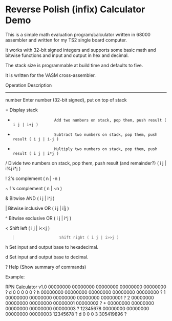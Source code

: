 Reverse Polish (infix) Calculator Demo
======================================

This is a simple math evaluation program/calculator written in 68000
assembler and written for my TS2 single board computer.

It works with 32-bit signed integers and supports some basic math and
bitwise functions and input and output in hex and decimal.

The stack size is programmable at build time and defaults to five.

It is written for the VASM cross-assembler.

Operation               Description
---------               ------------

number <Enter>          Enter number (32-bit signed), put on top of stack

=                       Display stack

+                       Add two numbers on stack, pop them, push result ( i j | i+j )

-                       Subtract two numbers on stack, pop them, push result ( i j | i-j )

*                       Multiply two numbers on stack, pop them, push result ( i j | i*j )

/                       Divide two numbers on stack, pop them, push result (and remainder?)  ( i j | i%j i*j )

!                       2's complement ( n | -n )

~                       1's complement ( n | ~n )

&                       Bitwise AND ( i j | i^j )

|                       Bitwise inclusive OR ( i j | i|j )

^                       Bitwise exclusive OR ( i j | i^j )

<                       Shift left ( i j | i<<j )

>                       Shift right ( i j | i>>j )

h                       Set input and output base to hexadecimal.

d                       Set input and output base to decimal.

?                       Help (Show summary of commands)

Example:

RPN Calculator v1.0
00000000
00000000
00000000
00000000
00000000
? d
0
0
0
0
0
? h
00000000
00000000
00000000
00000000
00000000
? 1
00000000
00000000
00000000
00000000
00000001
? 2
00000000
00000000
00000000
00000001
00000002
? +
00000000
00000000
00000000
00000000
00000003
? 12345678
00000000
00000000
00000000
00000003
12345678
? d
0
0
0
3
305419896
? 
